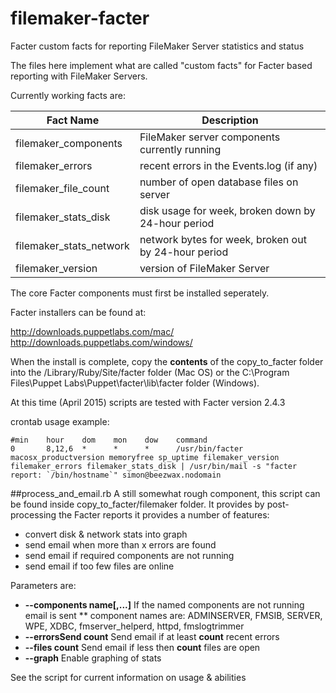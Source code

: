 # filemaker-facter
Facter custom facts for reporting FileMaker Server statistics and status

The files here implement what are called "custom facts" for Facter based reporting with FileMaker Servers.

Currently working facts are:

| Fact Name               | Description |
|-------------------------|-------------|
| filemaker_components    | FileMaker server components currently running |
| filemaker_errors        | recent errors in the Events.log (if any) |
| filemaker_file_count    | number of open database files on server |
| filemaker_stats_disk    | disk usage for week, broken down by 24-hour period |
| filemaker_stats_network | network bytes for week, broken out by 24-hour period |
| filemaker_version       | version of FileMaker Server |

The core Facter components must first be installed seperately.

Facter installers can be found at:

http://downloads.puppetlabs.com/mac/
http://downloads.puppetlabs.com/windows/

When the install is complete, copy the **contents** of the copy_to_facter folder into the /Library/Ruby/Site/facter folder (Mac OS) or the C:\Program Files\Puppet Labs\Puppet\facter\lib\facter folder (Windows).

At this time (April 2015) scripts are tested with Facter version 2.4.3


crontab usage example:
```
#min    hour    dom    mon    dow    command
0       8,12,6  *      *      *      /usr/bin/facter macosx_productversion memoryfree sp_uptime filemaker_version filemaker_errors filemaker_stats_disk | /usr/bin/mail -s "facter report: `/bin/hostname`" simon@beezwax.nodomain
```

##process_and_email.rb
A still somewhat rough component, this script can be found inside copy_to_facter/filemaker folder. It provides by post-processing the Facter reports it provides a number of features:
* convert disk & network stats into graph
* send email when more than x errors are found
* send email if required components are not running
* send email if too few files are online

Parameters are:
* **--components name[,...]** If the named components are not running email is sent
** component names are: ADMINSERVER, FMSIB, SERVER, WPE, XDBC, fmserver_helperd, httpd, fmslogtrimmer
* **--errorsSend count** Send  email if at least **count** recent errors
* **--files count** Send email if less then **count** files are open
* **--graph** Enable graphing of stats

See the script for current information on usage & abilities
